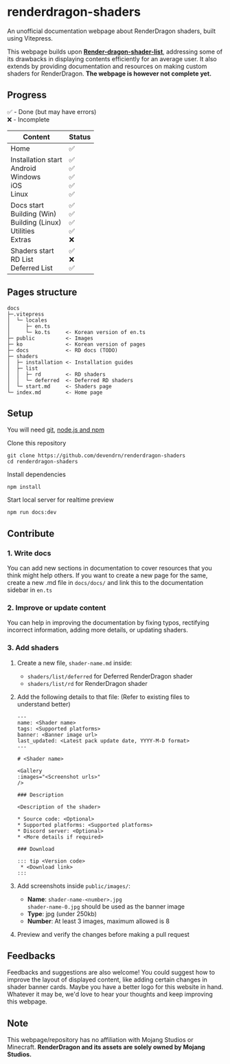 # renderdragon-shaders

An unofficial documentation webpage about RenderDragon shaders, built using Vitepress.

This webpage builds upon **[Render-dragon-shader-list](https://github.com/DominoKorean/Render-dragon-shader-list)**, addressing some of its drawbacks in displaying contents efficiently for an average user.
It also extends by providing documentation and resources on making custom shaders for RenderDragon.
**The webpage is however not complete yet.**

## Progress

✅ - Done (but may have errors)  
❌ - Incomplete 

| Content | Status |
|-|-|
| Home | ✅ |
| Installation start<br>Android<br>Windows<br>iOS<br>Linux | ✅<br>✅<br>✅<br>✅<br>✅ |
| Docs start<br>Building (Win)<br>Building (Linux)<br>Utilities<br>Extras | ✅<br>✅<br>✅<br>✅<br>❌ |
| Shaders start<br>RD List<br>Deferred List | ✅<br>❌<br>✅ |

## Pages structure

```
docs
├─.vitepress
│  └─ locales
│     ├─ en.ts
│     └─ ko.ts     <- Korean version of en.ts
├─ public          <- Images
├─ ko              <- Korean version of pages
├─ docs            <- RD docs (TODO)
├─ shaders
│  ├─ installation <- Installation guides
│  ├─ list
│  │  ├─ rd        <- RD shaders
│  │  └─ deferred  <- Deferred RD shaders
│  └─ start.md     <- Shaders page
└─ index.md        <- Home page
```

## Setup

You will need 
[git](https://git-scm.com/book/en/v2/Getting-Started-Installing-Git),
[node.js and npm](https://docs.npmjs.com/downloading-and-installing-node-js-and-npm)

Clone this repository
```
git clone https://github.com/devendrn/renderdragon-shaders
cd renderdragon-shaders
```
Install dependencies
```
npm install
```
Start local server for realtime preview
```
npm run docs:dev
```

## Contribute

### 1. Write docs

You can add new sections in documentation to cover resources that you think might help others.
If you want to create a new page for the same, create a new .md file in `docs/docs/` and link this to the documentation sidebar in `en.ts`

### 2. Improve or update content

You can help in improving the documentation by fixing typos, rectifying incorrect information, adding more details, or updating shaders.

### 3. Add shaders
1. Create a new file, `shader-name.md` inside:  
   * `shaders/list/deferred` for Deferred RenderDragon shader
   * `shaders/list/rd` for RenderDragon shader

2. Add the following details to that file:
   (Refer to existing files to understand better)
   ```
   ---
   name: <Shader name>
   tags: <Supported platforms>
   banner: <Banner image url>
   last_updated: <Latest pack update date, YYYY-M-D format>
   ---

   # <Shader name>
   
   <Gallery
   :images="<Screenshot urls>"
   />

   ### Description

   <Description of the shader>

   * Source code: <Optional>
   * Supported platforms: <Supported platforms>
   * Discord server: <Optional>
   * <More details if required> 

   ### Download
  
   ::: tip <Version code>
    * <Download link>
   :::
   ```
3. Add screenshots inside `public/images/`:
   * **Name**: `shader-name-<number>.jpg`  
    `shader-name-0.jpg` should be used as the banner image
   * **Type**: jpg (under 250kb)
   * **Number**: At least 3 images, maximum allowed is 8

4. Preview and verify the changes before making a pull request


## Feedbacks

Feedbacks and suggestions are also welcome!
You could suggest how to improve the layout of displayed content, like adding certain changes in shader banner cards.
Maybe you have a better logo for this website in hand.
Whatever it may be, we'd love to hear your thoughts and keep improving this webpage.

## Note

This webpage/repository has no affiliation with Mojang Studios or Minecraft.
**RenderDragon and its assets are solely owned by Mojang Studios.**